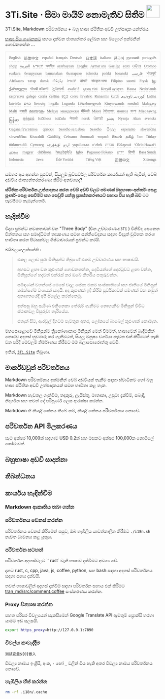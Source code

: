 <h1 style="justify-content:space-between">3Ti.Site ⋅ සීමා මායිම් නොමැතිව සිතීම <img src="//i-01.eu.org/3Ti/logo.svg" style="user-select:none;margin-top:-1px;width:42px"></h1>

3Ti.Site, Markdown පරිවර්තනය + බහු භාෂා ස්ථිතික අඩවි උත්පාදක යන්ත්රය.

[භාෂා සිය ගණනකට](https://github.com/i18n-site/node/blob/main/lang/src/index.js) සහය දක්වන ජාත්‍යන්තර ලේඛන සහ බ්ලොග් ඉක්මනින් ගොඩනඟන්න ...

<pre class="langli" style="display:flex;flex-wrap:wrap;background:transparent;border:1px solid #eee;font-size:12px;box-shadow:0 0 3px inset #eee;padding:12px 5px 4px 12px;justify-content:space-between;"><style>pre.langli i{font-weight:300;font-family:s;margin-right:7px;margin-bottom:8px;font-style:normal;color:#666;border-bottom:1px dashed #ccc;}</style><i>English</i><i> 简体中文 </i><i>español</i><i>français</i><i>Deutsch</i><i> 日本語 </i><i>italiano</i><i>한국어</i><i>русский</i><i>português</i><i>shqip</i><i>‫العربية‬</i><i>አማርኛ</i><i>অসমীয়া</i><i>azərbaycan</i><i>Eʋegbe</i><i>Aymar aru</i><i>Gaeilge</i><i>eesti</i><i>ଓଡ଼ିଆ</i><i>Oromoo</i><i>euskara</i><i>беларуская</i><i>bamanakan</i><i>български</i><i>íslenska</i><i>polski</i><i>bosanski</i><i>‫فارسی‬</i><i>भोजपुरी</i><i>Afrikaans</i><i>татар</i><i>dansk</i><i>‫ދިވެހިބަސް‬</i><i>ትግርኛ</i><i>डोगरी</i><i>संस्कृत भाषा</i><i>Filipino</i><i>suomi</i><i>Frysk</i><i>ខ្មែរ</i><i>ქართული</i><i>गोंयची कोंकणी</i><i>ગુજરાતી</i><i>avañe’ẽ</i><i>қазақ тілі</i><i>Kreyòl ayisyen</i><i>Hausa</i><i>Nederlands</i><i>кыргызча</i><i>galego</i><i>català</i><i>čeština</i><i>ಕನ್ನಡ</i><i>corsu</i><i>hrvatski</i><i>Runasimi</i><i>kurdî</i><i>‫کوردیی ناوەندی‬</i><i>Latina</i><i>latviešu</i><i>ລາວ</i><i>lietuvių</i><i>lingála</i><i>Luganda</i><i>Lëtzebuergesch</i><i>Kinyarwanda</i><i>română</i><i>Malagasy</i><i>Malti</i><i>मराठी</i><i>മലയാളം</i><i>Melayu</i><i>македонски</i><i>मैथिली</i><i>Māori</i><i>মৈতৈলোন্</i><i>монгол</i><i>বাংলা</i><i>Mizo ṭawng</i><i>မြန်မာ</i><i>𞄀𞄄𞄰𞄩𞄍𞄜𞄰</i><i>IsiXhosa</i><i>isiZulu</i><i>नेपाली</i><i>norsk</i><i>ਪੰਜਾਬੀ</i><i>‫پښتو‬</i><i>Nyanja</i><i>Akan</i><i>svenska</i><i>Gagana fa'a Sāmoa</i><i>српски</i><i>Sesotho sa Leboa</i><i>Sesotho</i><i>සිංහල</i><i>esperanto</i><i>slovenčina</i><i>slovenščina</i><i>Kiswahili</i><i>Gàidhlig</i><i>Cebuano</i><i>Soomaali</i><i>тоҷикӣ</i><i>తెలుగు</i><i>தமிழ்</i><i>ไทย</i><i>Türkçe</i><i>türkmen dili</i><i>Cymraeg</i><i>‫ئۇيغۇرچە‬</i><i>‫اردو‬</i><i>українська</i><i>o‘zbek</i><i>‫עברית‬</i><i>Ελληνικά</i><i>ʻŌlelo Hawaiʻi</i><i>‫سنڌي‬</i><i>magyar</i><i>chiShona</i><i>հայերեն</i><i>Igbo</i><i>Pagsasao Ilokano</i><i>‫ייִדיש‬</i><i>हिन्दी</i><i>Basa Sunda</i><i>Indonesia</i><i>Jawa</i><i>Èdè Yorùbá</i><i>Tiếng Việt</i><i> 正體中文 </i><i>Xitsonga</i></pre>

සමහර අය අහන්න පුළුවන්, සියලුම බ්‍රව්සර්වල පරිවර්තන කාර්යයන් ඇති බැවින්, වෙබ් අඩවිය ජාත්‍යන්තරකරණය කිරීම අනවශ්‍යද?

**ස්ථිතික පරිවර්තන උත්පාදනය කරන වෙබ් අඩවි වලට පමණක් බහුභාෂා-අන්තර්-පෙළ පූර්ණ-පෙළ සෙවීමට සහ සෙවුම් යන්ත්‍ර ප්‍රශස්තකරණයට සහාය විය හැකි බව** මම පැවසීමට කැමැත්තෙමි.

## හැදින්වීම

විද්‍යා ප්‍රබන්ධ නවකතාවක් වන &quot;Three Body&quot; (චීන උච්චාරණය:`3Tǐ` ) විනිවිද පෙනෙන චින්තනය සහ සමෘද්ධිමත් තාක්‍ෂණය සමඟ සන්නිවේදනය සඳහා විද්‍යුත් චුම්භක තරංග භාවිතා කරන පිටසක්වල ශිෂ්ටාචාරයක් ප්‍රබන්ධ කරයි.

බයිබලය·උත්පත්ති :

> එකල ලොව පුරා මිනිසුන්ට තිබුණේ එකම උච්චාරණය සහ භාෂාවයි.
>
> අහසට ළඟා වන කුළුණක් ගොඩනඟන්න, දෙවියන්ගේ දොරටුවට ළඟා වන්න, මිනිසුන්ගේ හදවත් එක්රැස් කර ඔබේ කීර්තිය පතුරුවන්න.
>
> සමිඳාණන් වහන්සේ මෙසේ වදාළ සේක: එකම සංස්කෘතියේ සහ ජාතියේ මිනිසුන් තමන්ගේම වංශයක් සාදයි. අද කුළුණක් ඉදි කිරීම පූර්විකාවක් පමණක් වන නමුත් අනාගතයේදී අපි සියල්ල කරන්නෙමු.
>
> ඉන්පසු ඔහු පැමිණ එකිනෙකා තේරුම් ගැනීමට නොහැකිව මිනිසුන් විවිධ ස්ථානවල විසුරුවා හැරියේය.
>
> එතැන් සිට, ආරවුල් දිගටම පැවතුන අතර, ලෝකයේ බාබෙල් කුළුණක් නොමැත.

මහපොළොවේ මිනිසුන්ට ත්‍රිකෝණාකාර මිනිසුන් මෙන් වීමටත්, භාෂාවෙන් බැඳීමකින් තොරව අදහස් හුවමාරු කර ගැනීමටත්, සියලු මනුෂ්‍ය වර්ගයා නැවත එක් කිරීමටත් හැකි වන පරිදි මෙවලම් නිර්මාණය කිරීමට මම බලාපොරොත්තු වෙමි.

ඉතින්, [`3Ti.Site`](//3Ti.Site) තිබුණා.

## මාර්ක්ඩවුන් පරිවර්තනය

Markdown පරිවර්තනය ඉක්මනින් වෙබ් අඩවියක් තැනීම සඳහා ස්වාධීනව හෝ බහු භාෂා ස්ථිතික අඩවි උත්පාදකයක් සමඟ භාවිතා කළ හැක.

Markdown හැඩතල ගැන්වීම, තදකුරු, ලැයිස්තු, මාතෘකා, උපුටා දැක්වීම්, සබැඳි, නිදර්ශන සහ තවත් දේ පරිපූර්ණ ලෙස ආරක්ෂා කරන්න.

Markdown හි නියැදි කේතය තිබේ නම්, නියැදි කේතය පරිවර්තනය නොවේ.

## පරිවර්තන API මිලකරණය

සෑම අක්ෂර 10,000ක් සඳහාම USD 0.2ක් සහ මසකට අක්ෂර 100,000ක නොමිලේ කෝටාවක්.

## බහුභාෂා අඩවි සාදන්නා

## නිබන්ධනය

## කාර්යය හැඳින්වීම

### Markdown ආකෘතිය තබා ගන්න

### පරිවර්තනය වෙනස් කරන්න

පරිවර්තනය වෙනස් කිරීමෙන් පසුව, ඔබ හැඹිලිය යාවත්කාලීන කිරීමට `./i18n.sh` නැවත ධාවනය කළ යුතුය.

### පරිවර්තන සටහන්

පරිවර්තන අදහස්වලට \```` ` ```rust` වැනි භාෂාව දැක්වීමට අවශ්‍ය වේ.

දැනට rust, c, cpp, java, js, coffee, python, සහ bash සඳහා අදහස් පරිවර්තනය සඳහා සහය දක්වයි.

තවත් භාෂාවලින් අදහස් දැක්වීම් සඳහා පරිවර්තන සහාය එක් කිරීමට [tran_md/src/comment.coffee](https://github.com/i18n-site/node/blob/main/tran_md/src/comment.coffee) සංස්කරණය කරන්න.

### Proxy වින්‍යාස කරන්න

පහත පරිසර විචල්‍යයන් සැකසීමෙන් Google Translate API ඇමතුම් ප්‍රොක්සි හරහා යාමට ඉඩ සලසයි.

```bash
export https_proxy=http://127.0.0.1:7890
```

### විචල්ය කාවැද්දීම

```
测试变量${0}嵌入
```

විචල්‍ය නාමය ඉංග්‍රීසි, අංක, `-` හෝ `_` වලින් විය හැකි අතර විචල්‍ය නාමය පරිවර්තනය නොවේ.

### හැඹිලිය හිස් කරන්න

```bash
rm -rf .i18n/.cache
```

